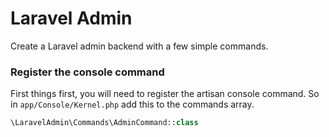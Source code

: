 # Laravel Admin
Create a Laravel admin backend with a few simple commands.

### Register the console command
First things first, you will need to register the artisan console command. So in ```app/Console/Kernel.php``` add this to the commands array.

```php
\LaravelAdmin\Commands\AdminCommand::class
```